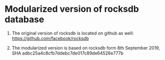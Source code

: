 # Modularized version of rocksdb database


1. The original version of rocksdb is located on github as well: https://github.com/facebook/rocksdb

2. The modularized version is based on rocksdb form 8th September 2019, SHA adbc25a4c8cfb7ddebc7de017c89de64526e777b
